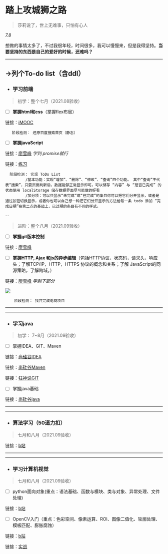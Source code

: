 # 踏上攻城狮之路
>莎莉说了，世上无难事，只怕有心人

*7.8*

想做的事情太多了，不过我很年轻，时间很多，我可以慢慢来，但是我得坚持。**当要坚持的东西是自己的爱好的时候，还难吗？**
***
## ->列个To-do list（含ddl）

- ### 学习前端
  
> 初学：整个七月（2021.08验收）
 - [ ] **掌握html和css**（掌握flex布局）
              
链接：[iMOOC](imooc.com/learn/9)
    
       阶段检测： 还原百度搜索首页（静态）
  
  
  - [ ] **掌握javaScript**
            
链接：[廖雪峰](https://www.liaoxuefeng.com/wiki/1022910821149312)  *学到 promise就行*

链接：[练习](https://github.com/iszu/web-learning/blob/master/JavaScript%E7%BB%83%E4%B9%A0%E9%A2%98.md)

      阶段检测： 实现 ToDo List
             /基本功能：实现“增加”、“删除”、“修改”、“查询”四个功能。 其中“查询”不代表“搜索”，只要页面刷新后，数据能够正常显示即可。可以储存 “内容” 与 “是否已完成” 的状态使用 localStorage 储存数据界面尽可能做的好看
             /加分项：可以只显示“未完成”或“已完成”的条目你可以把它们分开显示，或者是通过按钮切换显示，或者你也可以自己想一种把它们分开显示的方法给每一条 todo 添加 “完成日期”在第二点的基础上，已过期的条目有不同的样式。

--
> 进阶：整个八月（2021.09验收）
- [ ] **掌握git版本控制**

链接：[廖雪峰](https://www.liaoxuefeng.com/wiki/896043488029600)

- [ ] **掌握HTTP, Ajax 和js的异步编辑**（包括HTTP协议，状态码，请求头，响应头；了解TCP/IP，HTTP，HTTPS 协议的概念和关系；了解 JavaScript的同源策略，了解跨域。）
  
链接：[廖雪峰](https://www.liaoxuefeng.com/wiki/1022910821149312)  *学剩下部分*

![ ](前端阶段.png)

        阶段检测： 找并完成电商项目



---
---

- ### 学习java
>初学： 7~8月（2021.09验收）
- [ ] 掌握IDEA、GIT、Maven

链接：[尚硅谷IDEA](https://www.bilibili.com/video/BV1PW411X75p)

链接：[尚硅谷Maven](https://www.bilibili.com/video/BV1TW411g7hP)

链接：[狂神说GIT](https://www.bilibili.com/video/BV1FE411P7B3)

- [ ] 掌握java基础

链接：[尚硅谷java](https://www.bilibili.com/video/BV1Kb411W75N?p=711)

---
---

- ### 算法学习（50道力扣）
>七月和八月（2021.09验收）

链接：[b站](https://www.bilibili.com/video/BV1C7411y7gB?from=search&seid=7521381389892956164)

---
---

- ### 学习计算机视觉
>七月和八月（2021.09验收）

- [ ] python面向对象(重点：语法基础、函数与模块、类与对象、异常处理、⽂件处理)
  
链接：[b站](https://www.bilibili.com/video/BV1A4411v7b2?p=1)

- [ ] OpenCV入门（重点：⾊彩空间、像素运算、ROI、图像⼆值化、轮廓处理、模板匹配、膨胀腐蚀）
  
链接：[b站](https://www.bilibili.com/video/BV1QW411F7e7
)

链接：[实战](https://www.bilibili.com/video/BV1oJ411D71z)